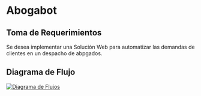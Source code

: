 # Abogabot
## Toma de Requerimientos
Se desea implementar una Solución Web para automatizar las demandas de clientes en un despacho de abpgados.


## Diagrama de Flujo
[![Diagrama de Flujos](Diagrama "Diagrama de Flujos")](https://github.com/raulhuman/LaunchX_Abogabot/blob/main/imagenes/Diagrama%20de%20flujo.png "Diagrama de Flujos")
